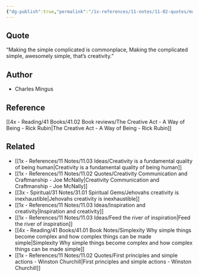 ```yaml
---
{"dg-publish":true,"permalink":"/1x-references/11-notes/11-02-quotes/making-the-simple-complicated-is-commonplace-charles-mingus/","title":"Making the simple complicated is commonplace - Charles Mingus","created":"2023-03-26T21:58:00.000+03:00","updated":"2024-02-14T20:18:40.665+03:00"}
---
```



## Quote
“Making the simple complicated is commonplace, Making the complicated simple, awesomely simple, that’s creativity.”

## Author
- Charles Mingus

## Reference
[[4x - Reading/41 Books/41.02 Book reviews/The Creative Act - A Way of Being - Rick Rubin\|The Creative Act - A Way of Being - Rick Rubin]]

## Related
- [[1x - References/11 Notes/11.03 Ideas/Creativity is a fundamental quality of being human\|Creativity is a fundamental quality of being human]]
- [[1x - References/11 Notes/11.02 Quotes/Creativity Communication and Craftmanship - Joe McNally\|Creativity Communication and Craftmanship - Joe McNally]]
- [[3x - Spiritual/31 Notes/31.01 Spiritual Gems/Jehovahs creativity is inexhaustible\|Jehovahs creativity is inexhaustible]]
- [[1x - References/11 Notes/11.03 Ideas/Inspiration and creativity\|Inspiration and creativity]]
- [[1x - References/11 Notes/11.03 Ideas/Feed the river of inspiration\|Feed the river of inspiration]]
- [[4x - Reading/41 Books/41.01 Book Notes/Simplexity Why simple things become complex and how complex things can be made simple\|Simplexity Why simple things become complex and how complex things can be made simple]]
- [[1x - References/11 Notes/11.02 Quotes/First principles and simple actions - Winston Churchill\|First principles and simple actions - Winston Churchill]]